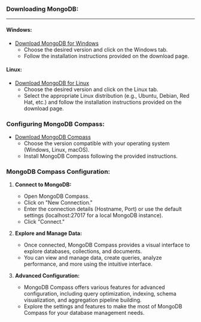 ### Downloading MongoDB:
---
#### Windows:
- [Download MongoDB for Windows](https://www.mongodb.com/try/download/community)
  - Choose the desired version and click on the Windows tab.
  - Follow the installation instructions provided on the download page.

#### Linux:
- [Download MongoDB for Linux](https://www.mongodb.com/try/download/community)
  - Choose the desired version and click on the Linux tab.
  - Select the appropriate Linux distribution (e.g., Ubuntu, Debian, Red Hat, etc.) and follow the installation instructions provided on the download page.

### Configuring MongoDB Compass:

- [Download MongoDB Compass](https://www.mongodb.com/try/download/compass)
  - Choose the version compatible with your operating system (Windows, Linux, macOS).
  - Install MongoDB Compass following the provided instructions.

### MongoDB Compass Configuration:

1. **Connect to MongoDB:**
   - Open MongoDB Compass.
   - Click on "New Connection."
   - Enter the connection details (Hostname, Port) or use the default settings (localhost:27017 for a local MongoDB instance).
   - Click "Connect."

2. **Explore and Manage Data:**
   - Once connected, MongoDB Compass provides a visual interface to explore databases, collections, and documents.
   - You can view and manage data, create queries, analyze performance, and more using the intuitive interface.

3. **Advanced Configuration:**
   - MongoDB Compass offers various features for advanced configuration, including query optimization, indexing, schema visualization, and aggregation pipeline building.
   - Explore the settings and features to make the most of MongoDB Compass for your database management needs.
